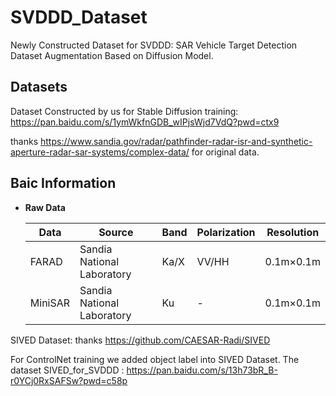 # SVDDD_Dataset
Newly Constructed Dataset for SVDDD: SAR Vehicle Target Detection Dataset Augmentation Based on Diffusion Model.

## Datasets
Dataset Constructed by us for Stable Diffusion training:
https://pan.baidu.com/s/1ymWkfnGDB_wIPjsWjd7VdQ?pwd=ctx9

thanks https://www.sandia.gov/radar/pathfinder-radar-isr-and-synthetic-aperture-radar-sar-systems/complex-data/ for original data.

## Baic Information
- **Raw Data**

   |Data|Source|Band|Polarization|Resolution|
   | --- | --- | --- | --- | --- |
   |FARAD|Sandia National Laboratory|Ka/X|VV/HH|0.1m×0.1m|
   |MiniSAR|Sandia National Laboratory|Ku|-|0.1m×0.1m|

SIVED Dataset:
thanks https://github.com/CAESAR-Radi/SIVED

For ControlNet training we added object label into SIVED Dataset.
The dataset SIVED_for_SVDDD : https://pan.baidu.com/s/13h73bR_B-r0YCj0RxSAFSw?pwd=c58p
